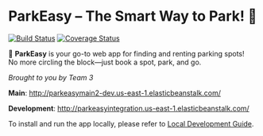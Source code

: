 # ParkEasy – The Smart Way to Park! 🚙  

[![Build Status](https://app.travis-ci.com/gcivil-nyu-org/team3-wed-spring25.svg?token=81yEXyGmJ4q4m5LeyGuS&branch=main)](https://app.travis-ci.com/gcivil-nyu-org/team3-wed-spring25)
[![Coverage Status](https://coveralls.io/repos/github/gcivil-nyu-org/team3-wed-spring25/badge.svg?branch=develop)](https://coveralls.io/github/gcivil-nyu-org/team3-wed-spring25?branch=develop)

🚀 **ParkEasy** is your go-to web app for finding and renting parking spots!  
No more circling the block—just book a spot, park, and go.  

*Brought to you by Team 3*

**Main**: http://parkeasymain2-dev.us-east-1.elasticbeanstalk.com/

**Development**: http://parkeasyintegration.us-east-1.elasticbeanstalk.com/

To install and run the app locally, please refer to  [Local Development Guide](local-installation-guide.md). 
